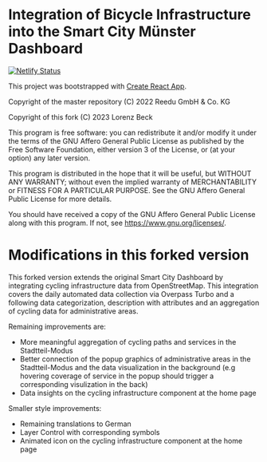 # Integration of Bicycle Infrastructure into the Smart City Münster Dashboard

[![Netlify Status](https://api.netlify.com/api/v1/badges/a3b0b564-6d90-4bbf-9b5f-2f5fd46d5a97/deploy-status)](https://app.netlify.com/sites/urban-cycling-dashboard-muenster/deploys)

This project was bootstrapped with [Create React App](https://github.com/facebook/create-react-app).

Copyright of the master repository (C) 2022 Reedu GmbH & Co. KG

Copyright of this fork (C) 2023 Lorenz Beck

This program is free software: you can redistribute it and/or modify
it under the terms of the GNU Affero General Public License as published
by the Free Software Foundation, either version 3 of the License, or
(at your option) any later version.

This program is distributed in the hope that it will be useful,
but WITHOUT ANY WARRANTY; without even the implied warranty of
MERCHANTABILITY or FITNESS FOR A PARTICULAR PURPOSE. See the
GNU Affero General Public License for more details.

You should have received a copy of the GNU Affero General Public License
along with this program. If not, see <https://www.gnu.org/licenses/>.

# Modifications in this forked version

This forked version extends the original Smart City Dashboard by integrating cycling infrastructure data from OpenStreetMap. This integration covers the daily automated data collection via Overpass Turbo and a following data categorization, description with attributes and an aggregation of cycling data for administrative areas.

Remaining improvements are:

- More meaningful aggregation of cycling paths and services in the Stadtteil-Modus
- Better connection of the popup graphics of administrative areas in the Stadtteil-Modus and the data visualization in the background (e.g hovering coverage of service in the popup should trigger a corresponding visulization in the back)
- Data insights on the cycling infrastructure component at the home page

Smaller style improvements:

- Remaining translations to German
- Layer Control with corresponding symbols
- Animated icon on the cycling infrastructure component at the home page
